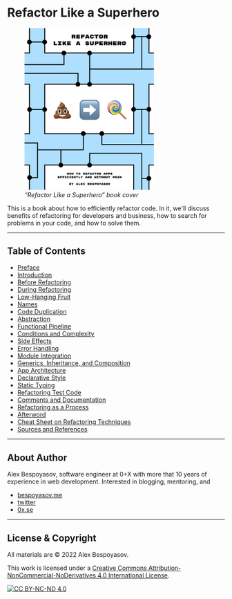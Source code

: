 # Refactor Like a Superhero

<figure>
  <img src="../images/cover.png" width="300">
  <figcaption><em>“Refactor Like a Superhero” book cover</em></figcaption>
</figure>

This is a book about how to efficiently refactor code. In it, we'll discuss benefits of refactoring for developers and business, how to search for problems in your code, and how to solve them.

---

## Table of Contents

- [Preface](./01-preface.md)
- [Introduction](./02-introduction.md)
- [Before Refactoring](./03-before-start.md)
- [During Refactoring](./04-while-refactoring.md)
- [Low-Hanging Fruit](./05-low-hanging-fruit.md)
- [Names](./06-names.md)
- [Code Duplication](./07-duplication.md)
- [Abstraction](./08-abstraction.md)
- [Functional Pipeline](./09-functional-pipeline.md)
- [Conditions and Complexity](./10-conditions.md)
- [Side Effects](./11-side-effects.md)
- [Error Handling](./12-error-handling.md)
- [Module Integration](./13-module-integration.md)
- [Generics, Inheritance, and Composition](./14-generics.md)
- [App Architecture](./15-architecture.md)
- [Declarative Style](./16-declarative-style.md)
- [Static Typing](./17-static-typing.md)
- [Refactoring Test Code](./18-test-code.md)
- [Comments and Documentation](./19-comments-and-docs.md)
- [Refactoring as a Process](./20-refactoring-process.md)
- [Afterword](./21-afterword.md)
- [Cheat Sheet on Refactoring Techniques](./22-cheatsheet.md)
- [Sources and References](./23-sources.md)

---

## About Author

Alex Bespoyasov, software engineer at 0+X with more that 10 years of experience in web development. Interested in blogging, mentoring, and

- [bespoyasov.me](https://bespoyasov.me)
- [twitter](https://twitter.com/bespoyasov_)
- [0x.se](https://0x.se/experts/alexander-bespoyasov)

---

## License & Copyright

All materials are © 2022 Alex Bespoyasov.

This work is licensed under a [Creative Commons Attribution-NonCommercial-NoDerivatives 4.0 International License](http://creativecommons.org/licenses/by-nc-nd/4.0/).

[![CC BY-NC-ND 4.0](https://i.creativecommons.org/l/by-nc-nd/4.0/88x31.png)](http://creativecommons.org/licenses/by-nc-nd/4.0/)
